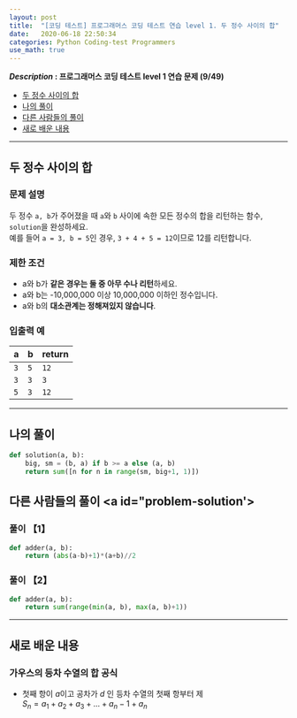 ```yaml
---
layout: post
title:  "[코딩 테스트] 프로그래머스 코딩 테스트 연습 level 1. 두 정수 사이의 합"
date:   2020-06-18 22:50:34 
categories: Python Coding-test Programmers
use_math: true
---
```


**_Description_ : 프로그래머스 코딩 테스트 level 1 연습 문제 (9/49)**

* [두 정수 사이의 합](#problem-description)
* [나의 풀이](#my-solution)
* [다른 사람들의 풀이](#problem-solution)
* [새로 배운 내용](#deep)

***

## 두 정수 사이의 합 <a id="problem-description"></a>

### 문제 설명

두 정수 `a, b`가 주어졌을 때 `a`와 `b` 사이에 속한 모든 정수의 합을 리턴하는 함수, `solution`을 완성하세요.  
예를 들어 `a = 3, b = 5`인 경우, `3 + 4 + 5 = 12`이므로 12를 리턴합니다.

### 제한 조건

-   a와 b가 **같은 경우는 둘 중 아무 수나 리턴**하세요.
-   a와 b는 -10,000,000 이상 10,000,000 이하인 정수입니다.
-   a와 b의 **대소관계는 정해져있지 않습니다**.

### 입출력 예

| a | b | return |
| - | - | ------ |
| `3` | `5` | `12` |
| `3` | `3` | `3` |
| `5` | `3` | `12` |

***

## 나의 풀이 <a id='my-solution'></a>

```python 
def solution(a, b):
    big, sm = (b, a) if b >= a else (a, b)
    return sum([n for n in range(sm, big+1, 1)])
```

## 다른 사람들의 풀이 <a id="problem-solution'></a>

### 풀이 【1】
```python 
def adder(a, b):
	return (abs(a-b)+1)*(a+b)//2
```

### 풀이 【2】
```python
def adder(a, b):
	return sum(range(min(a, b), max(a, b)+1))
```

***

## 새로 배운 내용 <a id="deep"></a>

### 가우스의 등차 수열의 합 공식

* 첫째 항이 $a$이고 공차가 $d$ 인 등차 수열의 첫째 항부터 제  
$S_n = a_1 + a_2 + a_3 + ... + a_n-1 + a_n$

<!--stackedit_data:
eyJoaXN0b3J5IjpbLTU1ODEzNzU3NCwxNDQ3MzU4NDc0LC03MT
M1NDM5NCwxOTg3MTI1OTFdfQ==
-->